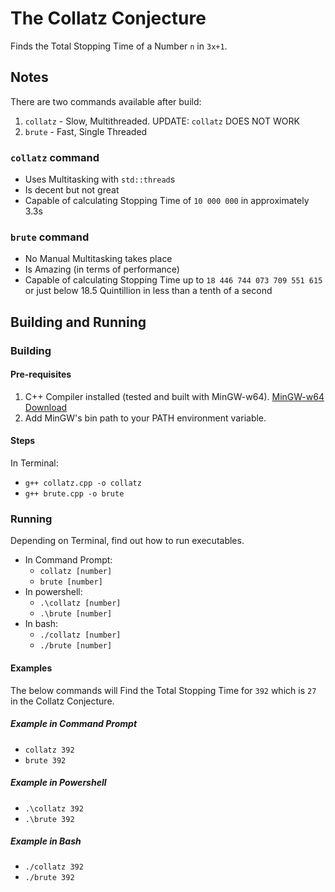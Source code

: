 # The Collatz Conjecture
Finds the Total Stopping Time of a Number ```n``` in ```3x+1```.

## Notes
There are two commands available after build:
1. ```collatz``` - Slow, Multithreaded. UPDATE: ```collatz``` DOES NOT WORK
2. ```brute```   - Fast, Single Threaded

### ```collatz``` command
* Uses Multitasking with ```std::thread```s
* Is decent but not great
* Capable of calculating Stopping Time of ```10 000 000``` in approximately 3.3s


### ```brute``` command
* No Manual Multitasking takes place
* Is Amazing (in terms of performance)
* Capable of calculating Stopping Time up to ```18 446 744 073 709 551 615``` or just below 18.5 Quintillion in less than a tenth of a second

## Building and Running
### Building
#### Pre-requisites
1. C++ Compiler installed (tested and built with MinGW-w64). [MinGW-w64 Download](https://sourceforge.net/projects/mingw-w64/files/Toolchains%20targetting%20Win32/Personal%20Builds/mingw-builds/installer/mingw-w64-install.exe/download)
2. Add MinGW's bin path to your PATH environment variable.

#### Steps
In Terminal:
* ```g++ collatz.cpp -o collatz```
* ```g++ brute.cpp -o brute```


### Running
Depending on Terminal, find out how to run executables.
* In Command Prompt:
  * ```collatz [number]```
  * ```brute [number]```
* In powershell:
  * ```.\collatz [number]```
  * ```.\brute [number]```
* In bash:
  * ```./collatz [number]```
  * ```./brute [number]```

#### Examples
The below commands will Find the Total Stopping Time for ```392``` which is ```27``` in the Collatz Conjecture.

##### Example in Command Prompt
* ```collatz 392```
* ```brute 392```

##### Example in Powershell
* ```.\collatz 392```
* ```.\brute 392```

##### Example in Bash
* ```./collatz 392```
* ```./brute 392```
